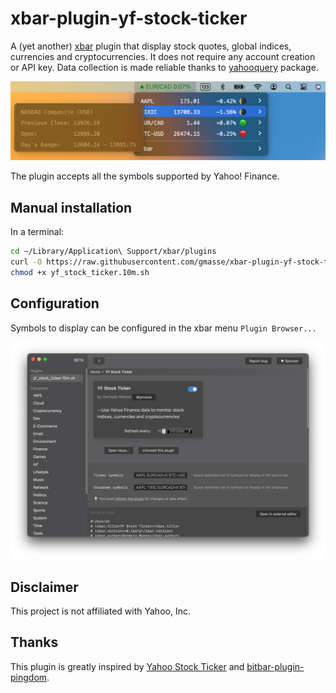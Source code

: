 # xbar-plugin-yf-stock-ticker

A (yet another) [xbar](https://xbarapp.com) plugin that display stock quotes, global indices, currencies and cryptocurrencies.
It does not require any account creation or API key. Data collection is made reliable thanks to [yahooquery](https://yahooquery.dpguthrie.com) package.

![Screenshot of the plugin](/assets/screenshot2_yf_stock_sticker.png)

The plugin accepts all the symbols supported by Yahoo! Finance.

## Manual installation
In a terminal:
```sh
cd ~/Library/Application\ Support/xbar/plugins
curl -O https://raw.githubusercontent.com/gmasse/xbar-plugin-yf-stock-ticker/main/yf_stock_ticker.10m.sh
chmod +x yf_stock_ticker.10m.sh
```

## Configuration
Symbols to display can be configured in the xbar menu `Plugin Browser...`

![Screenshot of the plugin browser](/assets/screenshot_xbar_plugin_browser.png)

## Disclaimer
This project is not affiliated with Yahoo, Inc.

## Thanks
This plugin is greatly inspired by [Yahoo Stock Ticker](https://github.com/longpdo/bitbar-plugins-custom#yahoo-stock-ticker) and [bitbar-plugin-pingdom](https://github.com/infothrill/bitbar-plugin-pingdom).
